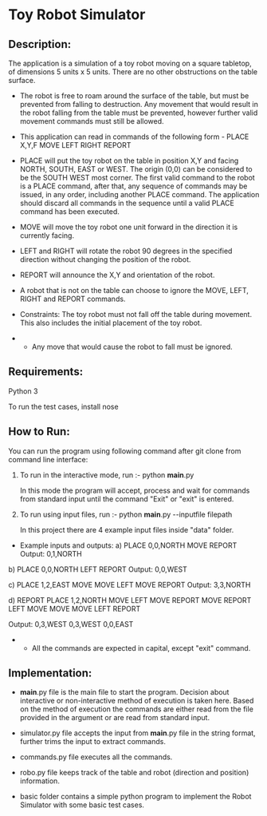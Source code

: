 # Toy Robot Simulator

## Description:

The application is a simulation of a toy robot moving on a square tabletop, of dimensions 5 units x 5 units. There are no other obstructions on the table surface.

* The robot is free to roam around the surface of the table, but must be prevented from falling to destruction. Any movement that would result in the robot falling from the table must be prevented, however further valid movement commands must still be allowed.

* This application can read in commands of the following form -
PLACE X,Y,F
MOVE
LEFT
RIGHT
REPORT

- PLACE will put the toy robot on the table in position X,Y and facing NORTH, SOUTH, EAST or WEST.
The origin (0,0) can be considered to be the SOUTH WEST most corner.
The first valid command to the robot is a PLACE command, after that, any sequence of commands may be issued, in any order, including another PLACE command. The application should discard all commands in the sequence until a valid PLACE command has been executed.

- MOVE will move the toy robot one unit forward in the direction it is currently facing.

- LEFT and RIGHT will rotate the robot 90 degrees in the specified direction without changing the position of the robot.

- REPORT will announce the X,Y and orientation of the robot.

* A robot that is not on the table can choose to ignore the MOVE, LEFT, RIGHT and REPORT commands.

* Constraints:
The toy robot must not fall off the table during movement. This also includes the initial placement of the toy robot.
* * Any move that would cause the robot to fall must be ignored.

## Requirements:

Python 3

To run the test cases, install nose

## How to Run:

You can run the program using following command after git clone from command line interface:

1. To run in the interactive mode, run :-
    python __main__.py

    In this mode the program will accept, process and wait for commands from standard input until the command "Exit" or "exit" is entered.

2. To run using input files, run :-
    python __main__.py --inputfile filepath

    In this project there are 4 example input files inside "data" folder.

- Example inputs and outputs:
a)
PLACE 0,0,NORTH
MOVE
REPORT
Output: 0,1,NORTH

b)
PLACE 0,0,NORTH
LEFT
REPORT
Output: 0,0,WEST

c)
PLACE 1,2,EAST
MOVE
MOVE
LEFT
MOVE
REPORT
Output: 3,3,NORTH

d)
REPORT
PLACE 1,2,NORTH
MOVE
LEFT
MOVE
REPORT
MOVE
REPORT
LEFT
MOVE
MOVE
MOVE
LEFT
REPORT

Output:
0,3,WEST
0,3,WEST
0,0,EAST

* * All the commands are expected in capital, except "exit" command.

## Implementation:

- __main__.py file is the main file to start the program. Decision about interactive or non-interactive method of execution is taken here. Based on the method of execution the commands are either read from the file provided in the argument or are read from standard input.

- simulator.py file accepts the input from __main__.py file in the string format, further trims the input to extract commands.

- commands.py file executes all the commands.

- robo.py file keeps track of the table and robot (direction and position) information.

- basic folder contains a simple python program to implement the Robot Simulator with some basic test cases.
